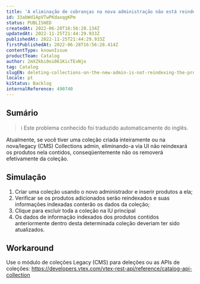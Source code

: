 ```yaml
---
title: 'A eliminação de cobranças na nova administração não está reindexando os produtos'
id: 33abWd1ApVTwPKdaxqgKPm
status: PUBLISHED
createdAt: 2022-06-28T16:56:28.134Z
updatedAt: 2022-11-25T21:44:29.933Z
publishedAt: 2022-11-25T21:44:29.933Z
firstPublishedAt: 2022-06-28T16:56:28.414Z
contentType: knownIssue
productTeam: Catalog
author: 2mXZkbi0oi061KicTExNjo
tag: Catalog
slugEN: deleting-collections-on-the-new-admin-is-not-reindexing-the-products
locale: pt
kiStatus: Backlog
internalReference: 490740
---
```


## Sumário

>ℹ️ Este problema conhecido foi traduzido automaticamente do inglês.


Atualmente, se você tiver uma coleção criada inteiramente ou na nova/legacy (CMS) Collections admin, eliminando-a via UI não reindexará os produtos nela contidos, conseqüentemente não os removerá efetivamente da coleção.



## Simulação


1) Criar uma coleção usando o novo administrador e inserir produtos a ela;
2) Verificar se os produtos adicionados serão reindexados e suas informações indexadas conterão os dados da coleção;
3) Clique para excluir toda a coleção na IU principal
4) Os dados de informação indexados dos produtos contidos anteriormente dentro desta determinada coleção deveriam ter sido atualizados.



## Workaround


Use o módulo de coleções Legacy (CMS) para deleções ou as APIs de coleções: https://developers.vtex.com/vtex-rest-api/reference/catalog-api-collection

